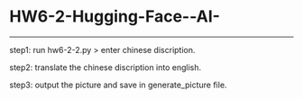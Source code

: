 # HW6-2-Hugging-Face--AI-

-------------------------

step1: run hw6-2-2.py > enter chinese discription.

step2: translate the chinese discription into english.

step3: output the picture and save in generate_picture file.
